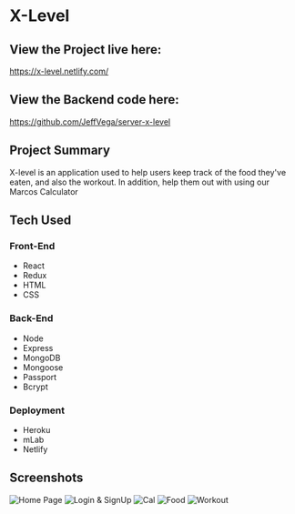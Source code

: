 # X-Level

## View the Project live here:
https://x-level.netlify.com/

## View the Backend code here:
https://github.com/JeffVega/server-x-level

## Project Summary
X-level is an application used to help users keep track of the food they've eaten, and also the workout.
In addition, help them out with using our Marcos Calculator 

## Tech Used

### Front-End
* React
* Redux
* HTML
* CSS

### Back-End
* Node
* Express
* MongoDB
* Mongoose
* Passport
* Bcrypt

### Deployment
* Heroku
* mLab
* Netlify
## Screenshots
![Home Page](https://user-images.githubusercontent.com/34497456/40525724-ad8711fc-5f96-11e8-8706-4df83ce7ce74.png)
![Login & SignUp](https://user-images.githubusercontent.com/34497456/40525744-d69e314c-5f96-11e8-9583-1ed1e17764c3.png)
![Cal](https://user-images.githubusercontent.com/34497456/40525778-0eeb4738-5f97-11e8-939c-d9b9f6eb0543.png)
![Food](https://user-images.githubusercontent.com/34497456/40525804-3b87d7f2-5f97-11e8-93b9-386a4d6159ef.png)
![Workout](https://user-images.githubusercontent.com/34497456/40525808-4f79835a-5f97-11e8-8e24-65d9df9897ef.png)
